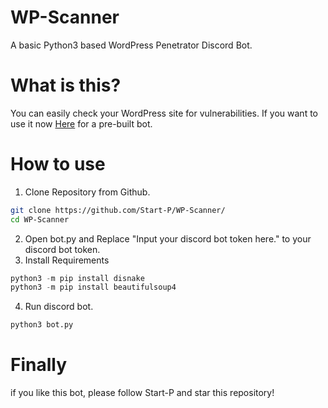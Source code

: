 # WP-Scanner
A basic Python3 based WordPress Penetrator Discord Bot.

# What is this?
You can easily check your WordPress site for vulnerabilities.
If you want to use it now
[Here]("https://discord.com/api/oauth2/authorize?client_id=1072137733012734043&permissions=0&scope=bot") for a pre-built bot.

# How to use
1. Clone Repository from Github.
```bash
git clone https://github.com/Start-P/WP-Scanner/
cd WP-Scanner
```
2. Open bot.py and Replace "Input your discord bot token here." to your discord bot token.
3. Install Requirements
```py
python3 -m pip install disnake
python3 -m pip install beautifulsoup4
```
4. Run discord bot.
```bash
python3 bot.py
```

# Finally
if you like this bot, please follow Start-P and star this repository!
